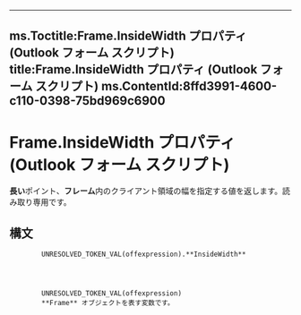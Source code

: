 

---
ms.Toctitle:Frame.InsideWidth プロパティ (Outlook フォーム スクリプト)
title:Frame.InsideWidth プロパティ (Outlook フォーム スクリプト)
ms.ContentId:8ffd3991-4600-c110-0398-75bd969c6900
---
# Frame.InsideWidth プロパティ (Outlook フォーム スクリプト)




**長い**ポイント、**フレーム**内のクライアント領域の幅を指定する値を返します。読み取り専用です。

## 構文

            UNRESOLVED_TOKEN_VAL(offexpression).**InsideWidth**




            UNRESOLVED_TOKEN_VAL(offexpression)
            **Frame** オブジェクトを表す変数です。




